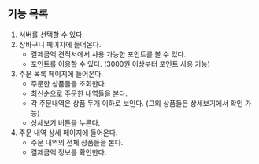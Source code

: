 ## 기능 목록

1. 서버를 선택할 수 있다.
2. 장바구니 페이지에 들어온다.
   - 결제금액 견적서에서 사용 가능한 포인트를 볼 수 있다.
   - 포인트를 이용할 수 있다. (3000원 이상부터 포인트 사용 가능)
3. 주문 목록 페이지에 들어온다.
   - 주문한 상품들을 조회한다.
   - 최신순으로 주문한 내역들을 본다.
   - 각 주문내역은 상품 두개 이하로 보인다. (그외 상품들은 상세보기에서 확인 가능)
   - 상세보기 버튼을 누른다.
4. 주문 내역 상세 페이지에 들어온다.
   - 주문 내역의 전체 상품들을 본다.
   - 결제금액 정보를 확인한다.
